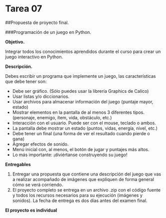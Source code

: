 # Tarea 07
##Propuesta de proyecto final.


###Programación de un juego en Python.

**Objetivo.**

Integrar todos los conocimientos aprendidos durante el curso para crear un juego interactivo en Python.

**Descripción.**

Debes escribir un programa que implemente un juego, las características que debe tener son:

- Debe ser gráfico. (Sólo puedes usar la librería Graphics de Calico)
- Usar listas y/o diccionarios.
- Usar archivos para almacenar información del juego (puntaje mayor, estado)
- Mostrar elementos en la pantalla de al menos 3 diferentes tipos. (personaje, enemigo, ítem, vida, obstáculo, etc.)
- Interacción con el usuario. Puede ser con el mouse, teclado o ambos.
- La pantalla debe mostrar un estado (puntos, vidas, energía, nivel, etc.)
- Debe tener un final (una forma de ver el resultado cuando pierde o gana)
- Agregar efectos de sonido.
- Menú inicial con, al menos, el botón de jugar y puntajes más altos.
- Lo más importante: ¡diviértanse construyendo su juego!


**Entregables**
1. Entregar una propuesta que contiene una descripción del juego que vas a realizar acompañado de imágenes que expliquen de forma general cómo se verá corriendo.
2. El proyecto completo se entrega en un archivo .zip con el código fuente y todos los recursos necesarios para su ejecución (imágenes y sonidos). La fecha de entrega es dos días antes del examen final.


**El proyecto es individual**
